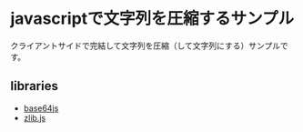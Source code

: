 # javascriptで文字列を圧縮するサンプル

クライアントサイドで完結して文字列を圧縮（して文字列にする）サンプルです。

## libraries

- [base64js](https://github.com/beatgammit/base64-js)
- [zlib.js](https://github.com/imaya/zlib.js/)